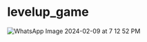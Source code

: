 #  levelup_game
![WhatsApp Image 2024-02-09 at 7 12 52 PM](https://github.com/randinimendis/levelup_game/assets/99355199/8d5b8b92-b4bb-4626-8f60-687aa8e992e9)

